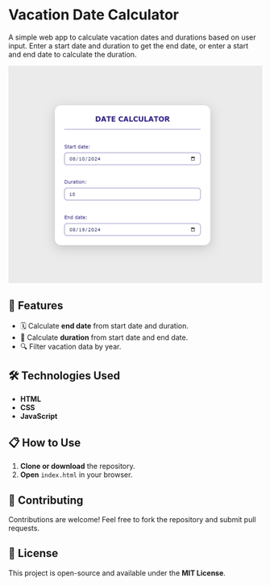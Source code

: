 # Vacation Date Calculator

A simple web app to calculate vacation dates and durations based on user input. Enter a start date and duration to get the end date, or enter a start and end date to calculate the duration.

![App Preview](/Preview.png)


## 🚀 Features

- 🗓️ Calculate **end date** from start date and duration.
- 📅 Calculate **duration** from start date and end date.
- 🔍 Filter vacation data by year.

## 🛠️ Technologies Used

- **HTML**
- **CSS**
- **JavaScript**

## 📋 How to Use

1. **Clone or download** the repository.
2. **Open** `index.html` in your browser.

## 🤝 Contributing

Contributions are welcome! Feel free to fork the repository and submit pull requests.

## 📄 License

This project is open-source and available under the **MIT License**.
